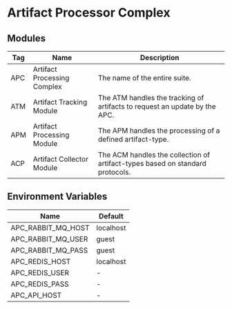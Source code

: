 # Artifact Processor Complex



## Modules
| Tag | Name                        | Description                                                                   |
|-----|-----------------------------|-------------------------------------------------------------------------------|
| APC | Artifact Processing Complex | The name of the entire suite.                                                 |
| ATM | Artifact Tracking Module    | The ATM handles the tracking of artifacts to request an update by the APC.    |
| APM | Artifact Processing Module  | The APM handles the processing of a defined artifact-type.                    |
| ACP | Artifact Collector Module   | The ACM handles the collection of artifact-types based on standard protocols. |

## Environment Variables
| Name | Default |
|--------------------|-----------|
| APC_RABBIT_MQ_HOST | localhost |
| APC_RABBIT_MQ_USER | guest     |
| APC_RABBIT_MQ_PASS | guest     |
| APC_REDIS_HOST     | localhost |
| APC_REDIS_USER     | -         |
| APC_REDIS_PASS     | -         |
| APC_API_HOST       | -         |
